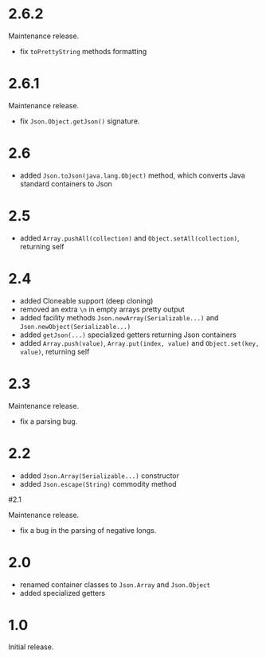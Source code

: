 # 2.6.2

Maintenance release.

+ fix `toPrettyString` methods formatting

# 2.6.1

Maintenance release.

+ fix `Json.Object.getJson()` signature.

# 2.6

+ added `Json.toJson(java.lang.Object)` method, which converts Java standard containers to Json

# 2.5

+ added `Array.pushAll(collection)` and `Object.setAll(collection)`, returning self

# 2.4

+ added Cloneable support (deep cloning)
+ removed an extra `\n` in empty arrays pretty output
+ added facility methods `Json.newArray(Serializable...)` and `Json.newObject(Serializable...)`
+ added `getJson(...)` specialized getters returning Json containers
+ added `Array.push(value)`, `Array.put(index, value)` and `Object.set(key, value)`, returning self

# 2.3

Maintenance release.

+ fix a parsing bug.

# 2.2

+ added `Json.Array(Serializable...)` constructor
+ added `Json.escape(String)` commodity method

#2.1

Maintenance release.

+ fix a bug in the parsing of negative longs.

# 2.0

+ renamed container classes to `Json.Array` and `Json.Object`
+ added specialized getters

# 1.0

Initial release.
